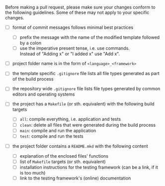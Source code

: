 Before making a pull request, please make sure your changes conform
to the following guidelines. Some of these may not apply to your
specific changes.

- [ ] format of commit messages follows minimal best practices
  - [ ] prefix the message with the name of the modified template followed by a colon
  - [ ] use the imperative present tense, i.e. use commands.  
   Instead of "Adding x" or "I added x" use "Add x".

- [ ] project folder name is in the form of `<language>_<framework>`

- [ ] the template specific `.gitignore` file lists all file types generated as part of the build process
- [ ] the repository wide `.gitignore` file lists file types generated by common editors and operating systems

- [ ] the project has a `Makefile` (or sth. equivalent) with the following build targets
  - [ ] `all`: compile everything, i.e. application and tests
  - [ ] `clean`: delete all files that were generated during the build process
  - [ ] `main`: compile and run the application
  - [ ] `test`: compile and run the tests

- [ ] the project folder contains a `README.mkd` with the following content
  - [ ] explanation of the enclosed files' functions
  - [ ] list of `Makefile` targets (or sth. equivalent)
  - [ ] installation instructions for the testing framework (can be a link, if it is too much)
  - [ ] link to the testing framework's (online) documentation
